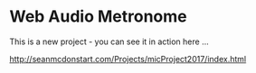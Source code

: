 # Web Audio Metronome

This is a new project - you can see it in action here ...

http://seanmcdonstart.com/Projects/micProject2017/index.html

